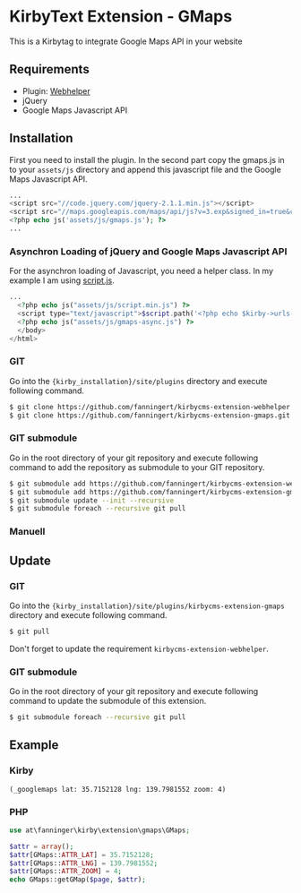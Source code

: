 # KirbyText Extension - GMaps

This is a Kirbytag to integrate Google Maps API in your website

## Requirements

- Plugin: [Webhelper](https://github.com/fanningert/kirbycms-extension-webhelper)
- jQuery
- Google Maps Javascript API

## Installation

First you need to install the plugin. In the second part copy the gmaps.js in to your `assets/js` directory and append this javascript file and the Google Maps Javascript API.

```php
...
<script src="//code.jquery.com/jquery-2.1.1.min.js"></script>
<script src="//maps.googleapis.com/maps/api/js?v=3.exp&signed_in=true&callback=initialize"></script>
<?php echo js('assets/js/gmaps.js'); ?>
...
```

### Asynchron Loading of jQuery and Google Maps Javascript API

For the asynchron loading of Javascript, you need a helper class. In my example I am using [script.js](https://github.com/ded/script.js).

```php
...
  <?php echo js("assets/js/script.min.js") ?>
  <script type="text/javascript">$script.path('<?php echo $kirby->urls->index; ?>/assets/js/');</script>
  <?php echo js("assets/js/gmaps-async.js") ?>
  </body>
</html>
```

### GIT

Go into the `{kirby_installation}/site/plugins` directory and execute following command.

```bash
$ git clone https://github.com/fanningert/kirbycms-extension-webhelper.git
$ git clone https://github.com/fanningert/kirbycms-extension-gmaps.git
```

### GIT submodule

Go in the root directory of your git repository and execute following command to add the repository as submodule to your GIT repository.

```bash
$ git submodule add https://github.com/fanningert/kirbycms-extension-webhelper.git ./site/plugins/kirbycms-extension-webhelper
$ git submodule add https://github.com/fanningert/kirbycms-extension-gmaps.git ./site/plugins/kirbycms-extension-gmaps
$ git submodule update --init --recursive
$ git submodule foreach --recursive git pull
```

### Manuell

## Update

### GIT

Go into the `{kirby_installation}/site/plugins/kirbycms-extension-gmaps` directory and execute following command.

```bash
$ git pull
```
Don't forget to update the requirement `kirbycms-extension-webhelper`.

### GIT submodule

Go in the root directory of your git repository and execute following command to update the submodule of this extension.

```bash
$ git submodule foreach --recursive git pull
```

## Example

### Kirby

```kirby
(_googlemaps lat: 35.7152128 lng: 139.7981552 zoom: 4)
```

### PHP

```php
use at\fanninger\kirby\extension\gmaps\GMaps;

$attr = array();
$attr[GMaps::ATTR_LAT] = 35.7152128;
$attr[GMaps::ATTR_LNG] = 139.7981552;
$attr[GMaps::ATTR_ZOOM] = 4;
echo GMaps::getGMap($page, $attr);
```